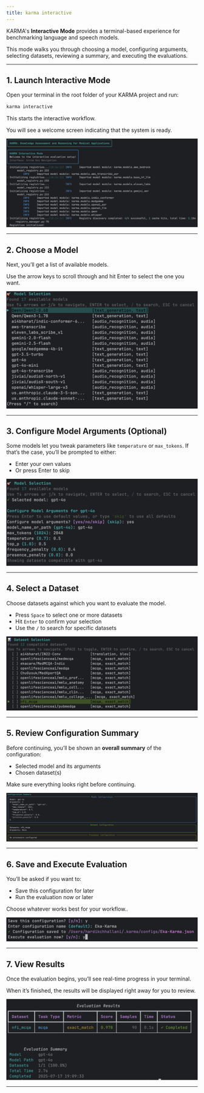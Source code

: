 ```yaml
---
title: karma interactive
---
```


KARMA's **Interactive Mode** provides a terminal-based experience for benchmarking language and speech models. 

This mode walks you through choosing a model, configuring arguments, selecting datasets, reviewing a summary, and executing the evaluations.

---

## 1. Launch Interactive Mode

Open your terminal in the root folder of your KARMA project and run:

```python
karma interactive
```


This starts the interactive workflow. 

You will see a welcome screen indicating that the system is ready.

![Welcome screen](../../../assets/interactive-welcome.png)

---

## 2. Choose a Model

Next, you’ll get a list of available models. 

Use the arrow keys to scroll through and hit Enter to select the one you want.

![Model selection](../../../assets/interactive-model.png)

---
## 3. Configure Model Arguments (Optional)

Some models let you tweak parameters like `temperature` or `max_tokens`. If that’s the case, you’ll be prompted to either:

- Enter your own values  
- Or press Enter to skip

![Argument configuration](../../../assets/interactive-model-args.png)

---

## 4. Select a Dataset

Choose datasets against which you want to evaluate the model. 
- Press `Space` to select one or more datasets  
- Hit `Enter` to confirm your selection  
- Use the `/` to search for specific datasets

![Dataset selection](../../../assets/interactive-dataset.png)

---

## 5. Review Configuration Summary

Before continuing, you’ll be shown an **overall summary** of the configuration:

- Selected model and its arguments
- Chosen dataset(s)

Make sure everything looks right before continuing.

![Summary screen](../../../assets/interactive-summary.png)

---

## 6. Save and Execute Evaluation

You’ll be asked if you want to:

- Save this configuration for later  
- Run the evaluation now or later

Choose whatever works best for your workflow..

![Save and execute prompt](../../../assets/interactive-save-execute.png)

---

## 7. View Results

Once the evaluation begins, you’ll see real-time progress in your terminal. 

When it’s finished, the results will be displayed right away for you to review.

![Execution output](../../../assets/interactive-results.png)

---